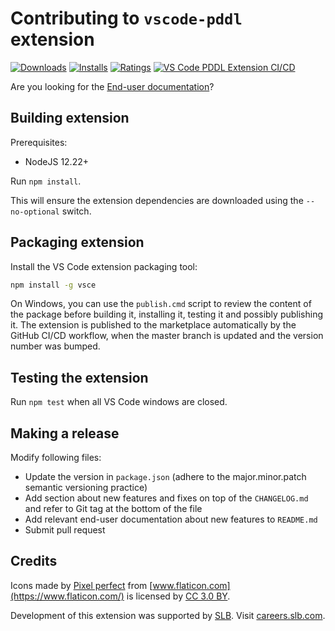 # Contributing to `vscode-pddl` extension

[![Downloads](https://vsmarketplacebadge.apphb.com/downloads/jan-dolejsi.pddl.svg?subject=Downloads)](https://marketplace.visualstudio.com/items?itemName=jan-dolejsi.pddl)
[![Installs](https://vsmarketplacebadge.apphb.com/installs/jan-dolejsi.pddl.svg?subject=Installations)](https://marketplace.visualstudio.com/items?itemName=jan-dolejsi.pddl)
[![Ratings](https://vsmarketplacebadge.apphb.com/rating-star/jan-dolejsi.pddl.svg?subject=Reviews)](https://marketplace.visualstudio.com/items?itemName=jan-dolejsi.pddl&ssr=false#review-details)
[![VS Code PDDL Extension CI/CD](https://img.shields.io/github/workflow/status/jan-dolejsi/vscode-pddl/Build/master.svg?logo=github)](https://github.com/jan-dolejsi/vscode-pddl/actions?query=workflow%3ABuild)

Are you looking for the [End-user documentation](README.md)?

## Building extension

Prerequisites:

- NodeJS 12.22+

Run `npm install`.

This will ensure the extension dependencies are downloaded using the `--no-optional` switch.

## Packaging extension

Install the VS Code extension packaging tool:

```bash
npm install -g vsce
```

On Windows, you can use the `publish.cmd` script to review the content of the package before building it, installing it, testing it and possibly publishing it.
The extension is published to the marketplace automatically by the GitHub CI/CD workflow, when the master branch is updated and the version number was bumped.

## Testing the extension

Run `npm test` when all VS Code windows are closed.

## Making a release

Modify following files:

- Update the version in `package.json` (adhere to the major.minor.patch semantic versioning practice)
- Add section about new features and fixes on top of the `CHANGELOG.md` and refer to Git tag at the bottom of the file
- Add relevant end-user documentation about new features to `README.md`
- Submit pull request

## Credits

Icons made by [Pixel perfect](https://www.flaticon.com/authors/pixel-perfect) from [www.flaticon.com](https://www.flaticon.com/) is licensed by [CC 3.0 BY](http://creativecommons.org/licenses/by/3.0/).

Development of this extension was supported by [SLB](https://www.slb.com). Visit [careers.slb.com](https://careers.slb.com/).
